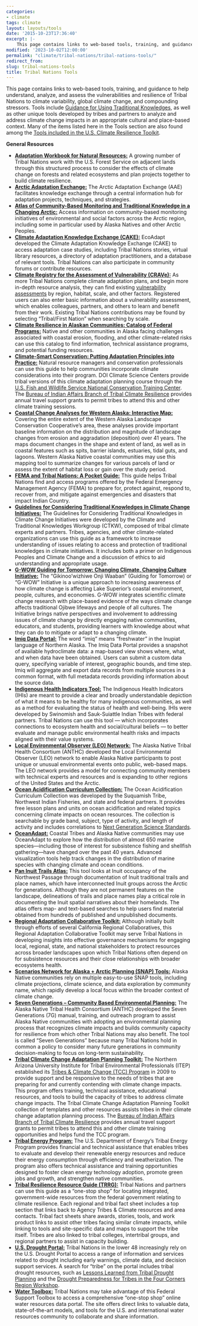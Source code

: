 ```yaml
---
categories:
- climate
tags: climate
layout: layouts/tools
date: '2015-10-23T17:36:40'
excerpt: |-
    This page contains links to web-based tools, training, and guidance to help understand, analyze, and assess the vulnerabilities and resilience of Tribal Nations to climate variability, global climate change, and compounding stressors...
modified: '2023-10-02T12:00:00'
permalink: "climate/tribal-nations/tribal-nations-tools/"
redirect_from:
slug: tribal-nations-tools
title: Tribal Nations Tools
---
```


This page contains links to web-based tools, training, and guidance to help understand, analyze, and assess the vulnerabilities and resilience of Tribal Nations to climate variability, global climate change, and compounding stressors. Tools include [Guidance for Using Traditional Knowledges](https://toolkit.climate.gov/tool/guidelines-considering-traditional-knowledges-climate-change-initiatives), as well as other unique tools developed by tribes and partners to analyze and address climate change impacts in an appropriate cultural and place-based context. Many of the items listed here in the Tools section are also found among the [Tools included in the U.S. Climate Resilience Toolkit](https://toolkit.climate.gov/tools?f%5B0%5D=field_parent_topic%3A889).

**General Resources**
*   **[Adaptation Workbook for Natural Resources:](https://toolkit.climate.gov/tool/adaptation-workbook-natural-resources)** A growing number of Tribal Nations work with the U.S. Forest Service on adjacent lands through this structured process to consider the effects of climate change on forests and related ecosystems and plan projects together to build climate resilience.
*   **[Arctic Adaptation Exchange:](https://toolkit.climate.gov/tool/arctic-adaptation-exchange)** The Arctic Adaptation Exchange (AAE) facilitates knowledge exchange through a central information hub for adaptation projects, techniques, and strategies.
*   **[Atlas of Community-Based Monitoring and Traditional Knowledge in a Changing Arctic:](https://toolkit.climate.gov/tool/atlas-community-based-monitoring-and-traditional-knowledge-changing-arctic)** Access information on community-based monitoring initiatives of environmental and social factors across the Arctic region, including some in particular used by Alaska Natives and other Arctic Peoples.
*   **[Climate Adaptation Knowledge Exchange (CAKE):](https://toolkit.climate.gov/tool/climate-adaptation-knowledge-exchange-cake)** EcoAdapt developed the Climate Adaptation Knowledge Exchange (CAKE) to access adaptation case studies, including Tribal Nations stories, virtual library resources, a directory of adaptation practitioners, and a database of relevant tools. Tribal Nations can also participate in community forums or contribute resources.
*   **[Climate Registry for the Assessment of Vulnerability (CRAVe):](https://toolkit.climate.gov/tool/climate-registry-assessment-vulnerability-crave)** As more Tribal Nations complete climate adaptation plans, and begin more in-depth resource analysis, they can find existing [vulnerability assessments](http://www.cakex.org/category/project-tags/crave) by region, habitat, scale, and other factors. Registered users can also enter basic information about a vulnerability assessment, which enables colleagues, partners, and others to learn and benefit from their work. Existing Tribal Nations contributions may be found by selecting “Tribal/First Nation” when searching by scale.
*   **[Climate Resilience in Alaskan Communities: Catalog of Federal Programs:](https://toolkit.climate.gov/tool/climate-resilience-alaskan-communities-catalog-federal-programs)** Native and other communities in Alaska facing challenges associated with coastal erosion, flooding, and other climate-related risks can use this catalog to find information, technical assistance programs, and potential funding resources.
*   **[Climate-Smart Conservation: Putting Adaptation Principles into Practice:](https://toolkit.climate.gov/tool/climate-smart-conservation-putting-adaptation-principles-practice)** Natural resource managers and conservation professionals can use this guide to help communities incorporate climate considerations into their program. DOI Climate Science Centers provide tribal versions of this climate adaptation planning course through the [U.S. Fish and Wildlife Service National Conservation Training Center](https://www.fws.gov/program/national-conservation-training-center). The [Bureau of Indian Affairs Branch of Tribal Climate Resilience](https://www.bia.gov/bia/ots/tcr) provides annual travel support grants to permit tribes to attend this and other climate training sessions.
*   **[Coastal Change Analyses for Western Alaska: Interactive Map:](https://toolkit.climate.gov/tool/coastal-change-analyses-western-alaska-interactive-map)** Covering the entire extent of the Western Alaska Landscape Conservation Cooperative’s area, these analyses provide important baseline information on the distribution and magnitude of landscape changes from erosion and aggradation (deposition) over 41 years. The maps document changes in the shape and extent of land, as well as in coastal features such as spits, barrier islands, estuaries, tidal guts, and lagoons. Western Alaska Native coastal communities may use this mapping tool to summarize changes for various parcels of land or assess the extent of habitat loss or gain over the study period.
*   **[FEMA and Tribal Nations: A Pocket Guide:](https://toolkit.climate.gov/tool/fema-and-tribal-nations-pocket-guide)** This guide helps Tribal Nations find and access programs offered by the Federal Emergency Management Agency (FEMA) to prepare for, protect against, respond to, recover from, and mitigate against emergencies and disasters that impact Indian Country.
*   **[Guidelines for Considering Traditional Knowledges in Climate Change Initiatives:](https://toolkit.climate.gov/tool/guidelines-considering-traditional-knowledges-climate-change-initiatives)** The Guidelines for Considering Traditional Knowledges in Climate Change Initiatives were developed by the Climate and Traditional Knowledges Workgroup (CTKW), composed of tribal climate experts and partners. Tribes, agencies, and other climate-related organizations can use this guide as a framework to increase understanding of issues relating to access and protection of traditional knowledges in climate initiatives. It includes both a primer on Indigenous Peoples and Climate Change and a discussion of ethics to aid understanding and appropriate usage.
*   **[G-WOW Guiding for Tomorrow: Changing Climate, Changing Culture Initiative:](https://toolkit.climate.gov/tool/g-wow-guiding-tomorrow-changing-climate-changing-culture-initiative)** The “Gikinoo’wizhiwe Onji Waaban” (Guiding for Tomorrow) or “G-WOW” Initiative is a unique approach to increasing awareness of how climate change is affecting Lake Superior’s coastal environment, people, cultures, and economies. G-WOW integrates scientific climate change research with place-based evidence of the ways climate change affects traditional Ojibwe lifeways and people of all cultures. The Initiative brings native perspectives and involvement to addressing issues of climate change by directly engaging native communities, educators, and students, providing learners with knowledge about what they can do to mitigate or adapt to a changing climate.
*   **[Imiq Data Portal:](https://toolkit.climate.gov/tool/imiq-data-portal)** The word “imiq” means “freshwater” in the Inupiat language of Northern Alaska. The Imiq Data Portal provides a snapshot of available hydroclimate data: a map-based view shows where, what, and when data have been obtained. Users can submit a custom data query, specifying variable of interest, geographic bounds, and time step. Imiq will aggregate and export data records from multiple sources in a common format, with full metadata records providing information about the source data.
*   **[Indigenous Health Indicators Tool:](https://toolkit.climate.gov/tool/indigenous-health-indicators-tool)** The Indigenous Health Indicators (IHIs) are meant to provide a clear and broadly understandable depiction of what it means to be healthy for many indigenous communities, as well as a method for evaluating the status of health and well-being. IHIs were developed by Swinomish and Sauk-Suiattle Indian Tribes with federal partners. Tribal Nations can use this tool — which incorporates connections to ecosystem health and social/cultural beliefs — to better evaluate and manage public environmental health risks and impacts aligned with their value systems.
*   **[Local Environmental Observer (LEO) Network:](https://toolkit.climate.gov/tool/local-environmental-observer-leo-network)** The Alaska Native Tribal Health Consortium (ANTHC) developed the Local Environmental Observer (LEO) network to enable Alaska Native participants to post unique or unusual environmental events onto public, web-based maps. The LEO network provides a model for connecting community members with technical experts and resources and is expanding to other regions of the United States and the Arctic.
*   **[Ocean Acidification Curriculum Collection:](https://toolkit.climate.gov/tool/ocean-acidification-curriculum-connection)** The Ocean Acidification Curriculum Collection was developed by the Suquamish Tribe, Northwest Indian Fisheries, and state and federal partners. It provides free lesson plans and units on ocean acidification and related topics concerning climate impacts on ocean resources. The collection is searchable by grade band, subject, type of activity, and length of activity and includes correlations to [Next Generation Science Standards](https://www.nextgenscience.org/).
*   **[OceanAdapt:](https://toolkit.climate.gov/tool/oceanadapt)** Coastal Tribes and Alaska Native communities may use OceanAdapt to explore how the distribution of almost 650 marine species—including those of interest for subsistence fishing and shellfish gathering—have changed over the past 40 years. Advanced visualization tools help track changes in the distribution of marine species with changing climate and ocean conditions.
*   **[Pan Inuit Trails Atlas:](https://toolkit.climate.gov/tool/pan-inuit-trails-atlas)** This tool looks at Inuit occupancy of the Northwest Passage through documentation of Inuit traditional trails and place names, which have interconnected Inuit groups across the Arctic for generations. Although they are not permanent features on the landscape, delineations of trails and place names play a critical role in documenting the Inuit spatial narratives about their homelands. The atlas offers map- and text-based searches to help users find material obtained from hundreds of published and unpublished documents.
*   **[Regional Adaptation Collaborative Toolkit:](https://toolkit.climate.gov/tool/regional-adaptation-collaborative-toolkit)** Although initially built through efforts of several California Regional Collaboratives, this Regional Adaptation Collaborative Toolkit may serve Tribal Nations in developing insights into effective governance mechanisms for engaging local, regional, state, and national stakeholders to protect resources across broader landscapes upon which Tribal Nations often depend on for subsistence resources and their close relationships with broader ecosystems health.
*   **[Scenarios Network for Alaska + Arctic Planning (SNAP) Tools:](https://toolkit.climate.gov/tool/scenarios-network-alaska-arctic-planning-snap-tools)** Alaska Native communities rely on multiple easy-to-use SNAP tools, including climate projections, climate science, and data exploration by community name, which rapidly develop a local focus within the broader context of climate change.
*   **[Seven Generations – Community Based Environmental Planning:](https://toolkit.climate.gov/tool/seven-generations%E2%80%94community-based-environmental-planning)** The Alaska Native Tribal Health Consortium (ANTHC) developed the Seven Generations (7G) manual, training, and outreach program to assist Alaska Native communities with adopting an environmental planning process that recognizes climate impacts and builds community capacity for resilience from which other Tribal Nations may also benefit. The tool is called “Seven Generations” because many Tribal Nations hold in common a policy to consider many future generations in community decision-making to focus on long-term sustainability.
*   **[Tribal Climate Change Adaptation Planning Toolkit:](https://toolkit.climate.gov/tool/tribal-climate-change-adaptation-planning-toolkit)** The Northern Arizona University Institute for Tribal Environmental Professionals (ITEP) established its [Tribes & Climate Change (TCC) Program](https://www7.nau.edu/itep/main/tcc/Home/) in 2009 to provide support and be responsive to the needs of tribes that are preparing for and currently contending with climate change impacts. This program offers training, technical assistance, educational resources, and tools to build the capacity of tribes to address climate change impacts. The Tribal Climate Change Adaptation Planning Toolkit collection of templates and other resources assists tribes in their climate change adaptation planning process. The [Bureau of Indian Affairs Branch of Tribal Climate Resilience](https://www.bia.gov/bia/ots/tcr) provides annual travel support grants to permit tribes to attend this and other climate training opportunities and helps fund the TCC program.
*   **[Tribal Energy Program:](https://toolkit.climate.gov/tool/tribal-energy-program)** The U.S. Department of Energy’s Tribal Energy Program provides financial and technical assistance that enables tribes to evaluate and develop their renewable energy resources and reduce their energy consumption through efficiency and weatherization. The program also offers technical assistance and training opportunities designed to foster clean energy technology adoption, promote green jobs and growth, and strengthen native communities.
*   **[Tribal Resilience Resource Guide (TRRG):](https://toolkit.climate.gov/tool/tribal-resilience-resource-guide)** Tribal Nations and partners can use this guide as a “one-stop shop” for locating integrated, government-wide resources from the federal government relating to climate resilience. Each regional and tribal fact sheet includes a top section that links back to Agency Tribes & Climate resources and area contacts. Tribal fact sheets share awards, stories, tools, and work product links to assist other tribes facing similar climate impacts, while linking to tools and site-specific data and maps to support the tribe itself. Tribes are also linked to tribal colleges, intertribal groups, and regional partners to assist in capacity building.
*   **[U.S. Drought Portal:](https://toolkit.climate.gov/tool/us-drought-portal)** Tribal Nations in the lower 48 increasingly rely on the U.S. Drought Portal to access a range of information and services related to drought including early warnings, climate data, and decision support services. A search for “tribe” on the portal includes tribal drought resources, such as [Lessons Learned from Tribal Drought Planning](https://www.drought.gov/documents/extreme-events-workshop-lessons-learned-tribal-drought-planning-knutson) and the [Drought Preparedness for Tribes in the Four Corners Region Workshop](https://www.drought.gov/documents/drought-preparedness-tribes-four-corners-region-workshop-workshop-report).
*   **[Water Toolbox:](https://watertoolbox.us/)** Tribal Nations may take advantage of this Federal Support Toolbox to access a comprehensive “one-stop shop” online water resources data portal. The site offers direct links to valuable data, state-of-the-art models, and tools for the U.S. and international water resources community to collaborate and share information.
